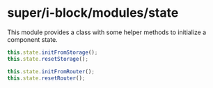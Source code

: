 # super/i-block/modules/state

This module provides a class with some helper methods to initialize a component state.

```js
this.state.initFromStorage();
this.state.resetStorage();

this.state.initFromRouter();
this.state.resetRouter();
```
